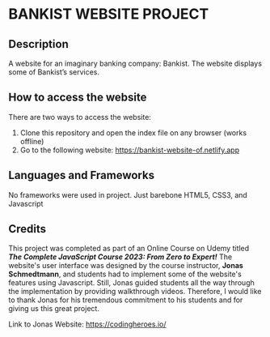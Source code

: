 # BANKIST WEBSITE PROJECT

## Description

A website for an imaginary banking company: Bankist. The website displays some of Bankist’s services.

## How to access the website

There are two ways to access the website:

1. Clone this repository and open the index file on any browser (works offline)
2. Go to the following website: https://bankist-website-of.netlify.app

## Languages and Frameworks

No frameworks were used in project. Just barebone HTML5, CSS3, and Javascript

## Credits

This project was completed as part of an Online Course on Udemy titled
**_The Complete JavaScript Course 2023: From Zero to Expert!_** The website's
user interface was designed by the course instructor, **Jonas Schmedtmann**, and
students had to implement some of the website's features using Javascript. Still, Jonas
guided students all the way through the implementation by providing walkthrough videos.
Therefore, I would like to thank Jonas for his tremendous commitment to his students
and for giving us this great project.

Link to Jonas Website: https://codingheroes.io/
